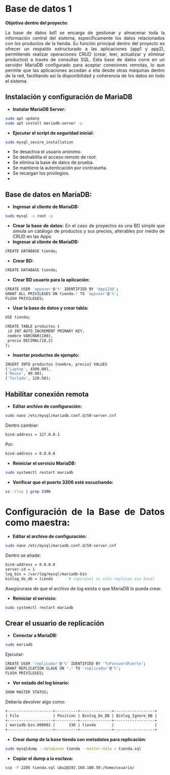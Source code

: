# Base de datos 1

<div align="justify">
   
**Objetivo dentro del proyecto:**
   
La base de datos bd1 se encarga de gestionar y almacenar toda la información central del sistema, específicamente los datos relacionados con los productos de la tienda. Su función principal dentro del proyecto es ofrecer un respaldo estructurado a las aplicaciones (app1 y app2), permitiendo realizar operaciones CRUD (crear, leer, actualizar y eliminar productos) a través de consultas SQL. Esta base de datos corre en un servidor MariaDB configurado para aceptar conexiones remotas, lo que permite que las aplicaciones accedan a ella desde otras máquinas dentro de la red, facilitando así la disponibilidad y coherencia de los datos en todo el sistema.

## **Instalación y configuración de MariaDB**
* **Instalar MariaDB Server:**
```bash
sudo apt update
sudo apt install mariadb-server -y
   ```
* **Ejecutar el script de seguridad inicial:**
```bash
sudo mysql_secure_installation
   ```
- Se desactiva el usuario anónimo.
- Se deshabilita el acceso remoto de root.
- Se elimina la base de datos de prueba.
- Se mantiene la autenticación por contraseña.
- Se recargan los privilegios.
- 
## **Base de datos en MariaDB:**
* **Ingresar al cliente de MariaDB:**
```bash
sudo mysql -u root -p
   ```
* **Crear la base de datos:**
En el caso de proyectos es una BD simple que simula un catálogo de productos y sus precios, alterables por medio de CRUD en las Apps
* **Ingresar al cliente de MariaDB:**
```bash
CREATE DATABASE tienda;
   ```
* **Crear BD:**
```bash
CREATE DATABASE tienda;
   ```
* **Crear BD usuario para la aplicación:**

 ```bash
CREATE USER 'appuser'@'%' IDENTIFIED BY 'App123@';
GRANT ALL PRIVILEGES ON tienda.* TO 'appuser'@'%';
FLUSH PRIVILEGES;
  ```

* **Usar la base de datos y crear tabla:**
 ```bash
USE tienda;

CREATE TABLE productos (
  id INT AUTO_INCREMENT PRIMARY KEY,
  nombre VARCHAR(100),
  precio DECIMAL(10,2)
);

  ```

* **Insertar productos de ejemplo:**
 ```bash
INSERT INTO productos (nombre, precio) VALUES
('Laptop', 4500.00),
('Mouse', 99.90),
('Teclado', 120.50);
  ```

## **Habilitar conexión remota**

* **Editar archivo de configuración:**
 ```bash
sudo nano /etc/mysql/mariadb.conf.d/50-server.cnf
  ```

Dentro cambiar:
 ```bash
bind-address = 127.0.0.1
  ```
Por:
 ```bash
bind-address = 0.0.0.0
  ```

* **Reiniciar el servicio MariaDB:**
 ```bash
sudo systemctl restart mariadb
  ```

* **Verificar que el puerto 3306 esté escuchando:**
 ```bash
ss -tlnp | grep 3306
  ```

# **Configuración de la Base de Datos como maestra:**
* **Editar el archivo de configuración:**
 ```bash
sudo nano /etc/mysql/mariadb.conf.d/50-server.cnf
  ```
Dentro se añade:
 ```bash
bind-address = 0.0.0.0
server-id = 1
log_bin = /var/log/mysql/mariadb-bin
binlog_do_db = tienda       # (opcional si solo replicas esa base)
  ```
Asegúrurase de que el archivo de log exista o que MariaDB lo pueda crear.
* **Reiniciar el servicio:**
 ```bash
sudo systemctl restart mariadb
  ```

## **Crear el usuario de replicación**
* **Conectar a MariaDB:**
 ```bash
sudo mariadb
  ```
Ejecutar:
 ```bash
CREATE USER 'replicador'@'%' IDENTIFIED BY 'TuPasswordFuerte';
GRANT REPLICATION SLAVE ON *.* TO 'replicador'@'%';
FLUSH PRIVILEGES;
  ```
* **Ver estado del log binario:**
 ```bash
SHOW MASTER STATUS;
  ```
Debería devolver algo como:
 ```bash
+--------------------+----------+--------------+------------------+
| File               | Position | Binlog_Do_DB | Binlog_Ignore_DB |
+--------------------+----------+--------------+------------------+
| mariadb-bin.000001 |      330 | tienda       |                  |
+--------------------+----------+--------------+------------------+
  ```

* **Crear dump de la base tienda con metadatos para replicación:**
 ```bash
sudo mysqldump --databases tienda --master-data > tienda.sql
  ```

* **Copiar el dump a la esclava:**
 ```bash
scp -P 2205 tienda.sql ubu2@192.168.100.50:/home/usuario/
  ```
</div>
